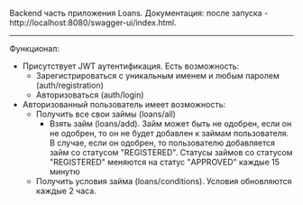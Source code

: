 Backend часть приложения Loans. Документация: после запуска - http://localhost:8080/swagger-ui/index.html.
*********
Функционал:
- Присутствует JWT аутентификация. Есть возможность:
    - Зарегистрироваться с уникальным именем и любым паролем (auth/registration)
    - Авторизоваться (auth/login)
- Авторизованный пользователь имеет возможность:
  	- Получить все свои займы (loans/all)
	  - Взять займ (loans/add). Займ может быть не одобрен, если он не одобрен,
       то он не будет добавлен к займам пользователя. В случае, если он одобрен, то
  	   пользователю добавляется займ со статусом "REGISTERED". Статусы займов со статусом
       "REGISTERED" меняются на статус "APPROVED" каждые 15 минутю
  	- Получить условия займа (loans/conditions). Условия обновляются каждые 2 часа.
